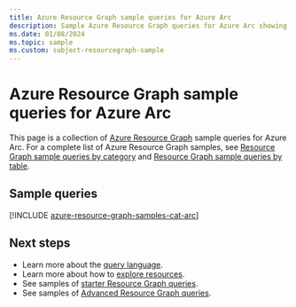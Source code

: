 ```yaml
---
title: Azure Resource Graph sample queries for Azure Arc
description: Sample Azure Resource Graph queries for Azure Arc showing use of resource types and tables to access Azure Arc related resources and properties.
ms.date: 01/08/2024
ms.topic: sample
ms.custom: subject-resourcegraph-sample
---
```

# Azure Resource Graph sample queries for Azure Arc

This page is a collection of [Azure Resource Graph](../governance/resource-graph/overview.md) sample queries for Azure Arc. For a complete list of Azure Resource Graph samples, see [Resource Graph sample queries by category](../governance/resource-graph/samples/samples-by-category.md) and [Resource Graph sample queries by table](../governance/resource-graph/samples/samples-by-table.md).

## Sample queries

[!INCLUDE [azure-resource-graph-samples-cat-arc](../../includes/resource-graph/samples/bycat/azure-arc.md)]

## Next steps

- Learn more about the [query language](../governance/resource-graph/concepts/query-language.md).
- Learn more about how to [explore resources](../governance/resource-graph/concepts/explore-resources.md).
- See samples of [starter Resource Graph queries](../governance/resource-graph/samples/starter.md).
- See samples of [Advanced Resource Graph queries](../governance/resource-graph/samples/advanced.md).
